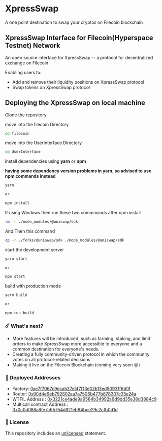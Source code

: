 # XpressSwap

A one point destination to swap your cryptos on Filecoin blockchain

## XpressSwap Interface for Filecoin(Hyperspace Testnet) Network

An open source interface for XpressSwap -- a protocol for decentralized exchange on Filecoin.

Enabling users to:

- Add and remove their liquidity positions on XpressSwap protocol
- Swap tokens on XpressSwap protocol


## Deploying the XpressSwap on local machine

Clone the repository

move into the filecoin Directory

```sh
cd filecoin
```

move into the UserInterface Directory

```sh
cd UserInterface
```

install dependencies using **yarn** or **npm**

**having some dependency version problems in yarn, so advised to use npm commands instead**

```sh
yarn

or

npm install
```
If using Windows then run these two commmands after npm install

```sh
rm -r ./node_modules/@uniswap/sdk
```
And Then this command

```sh
cp -r ./forks/@uniswap/sdk ./node_modules/@uniswap/sdk
```

start the development server
```sh
yarn start

or

npm start
```

build with production mode
```sh
yarn build

or

npm run build
```

### ☄️ What's next?
- More features will be introduced, such as farming, staking, and limit orders to make XpressSwap more accessible to everyone and a common destination for everyone's needs.
- Creating a fully community-driven protocol in which the community votes on all protocol-related decisions.
- Making it live on the Filecoin Blockchain (coming very soon 😉)

### 💪 Deployed Addresses
- Factory: [0xe7f7067c9ecab27c5f7f13e02b13ed50931f6d0f](https://hyperspace.filfox.info/en/address/0xe7f7067c9ecab27c5f7f13e02b13ed50931f6d0f)
- Router: [0x90d4e9eb792602aa7a7506b477b878307c35e24a](https://hyperspace.filfox.info/en/address/0x90d4e9eb792602aa7a7506b477b878307c35e24a)
- WTFIL Address : [0x3221ce4ade9a9564b34992a6d9dd35e38d3884c9](https://hyperspace.filfox.info/en/address/0x3221ce4ade9a9564b34992a6d9dd35e38d3884c9)
- Multicall contract Address : [0x0c0d088a6fe7c65754d821eb94bce29c2cfb0d1d](https://hyperspace.filfox.info/en/address/0x0c0d088A6Fe7C65754D821eB94Bce29c2Cfb0D1d)

### 🚫 License
This repository includes an [unlicensed](http://unlicense.org/) statement.